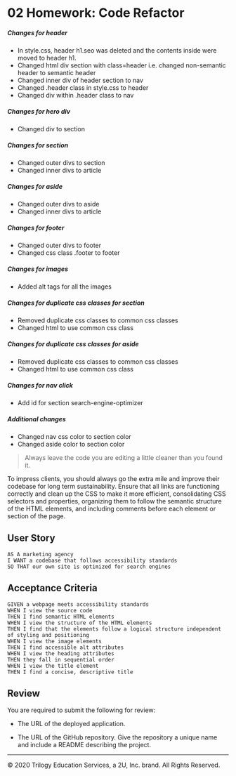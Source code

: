 # 02 Homework: Code Refactor



##### Changes for header
   * In style.css, header h1.seo was deleted and the contents inside were moved to header h1.
   * Changed html div section with class=header i.e. changed non-semantic header to semantic header
   * Changed inner div of header section to nav
   * Changed .header class in style.css to header
   * Changed div within .header class to nav 

##### Changes for hero div
   * Changed div to section

##### Changes for section
   * Changed outer divs to section 
   * Changed inner divs to article
 
##### Changes for aside
   * Changed outer divs to aside 
   * Changed inner divs to article
   
##### Changes for footer
   * Changed outer divs to footer 
   * Changed css class .footer to footer
    
##### Changes for images
   * Added alt tags for all the images
   
##### Changes for duplicate css classes for section
   * Removed duplicate css classes to common css classes
   * Changed html to use common css class
 
##### Changes for duplicate css classes for aside
   * Removed duplicate css classes to common css classes
   * Changed html to use common css class
   
##### Changes for nav click
   * Add id for section search-engine-optimizer
   
##### Additional changes
   * Changed nav css color to section color
   * Changed aside color to section color
   


> Always leave the code you are editing a little cleaner than you found it.

To impress clients, you should always go the extra mile and improve their codebase for long term sustainability. Ensure that all links are functioning correctly and clean up the CSS to make it more efficient, consolidating CSS selectors and properties, organizing them to follow the semantic structure of the HTML elements, and including comments before each element or section of the page.

## User Story

```
AS A marketing agency
I WANT a codebase that follows accessibility standards
SO THAT our own site is optimized for search engines
```

## Acceptance Criteria

```
GIVEN a webpage meets accessibility standards
WHEN I view the source code
THEN I find semantic HTML elements
WHEN I view the structure of the HTML elements
THEN I find that the elements follow a logical structure independent of styling and positioning
WHEN I view the image elements
THEN I find accessible alt attributes
WHEN I view the heading attributes
THEN they fall in sequential order
WHEN I view the title element
THEN I find a concise, descriptive title
```

## Review

You are required to submit the following for review:

* The URL of the deployed application.

* The URL of the GitHub repository. Give the repository a unique name and include a README describing the project.

- - -
© 2020 Trilogy Education Services, a 2U, Inc. brand. All Rights Reserved.
